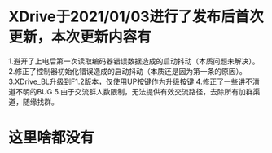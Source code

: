 # XDrive于2021/01/03进行了发布后首次更新，本次更新内容有
  1.避开了上电后第一次读取编码器错误数据造成的启动抖动（本质问题未解决）。
  2.修正了控制器初始化错误造成的启动抖动（本质还是因为第一条的原因）。
  3.XDrive_BL升级到F1.2版本，仅使用UP按键作为升级按键
  4.修正了一些讲不清道不明的BUG
  5.由于交流群人数限制，无法提供有效交流路径，去除所有加群渠道，随缘找群。

# 这里啥都没有
